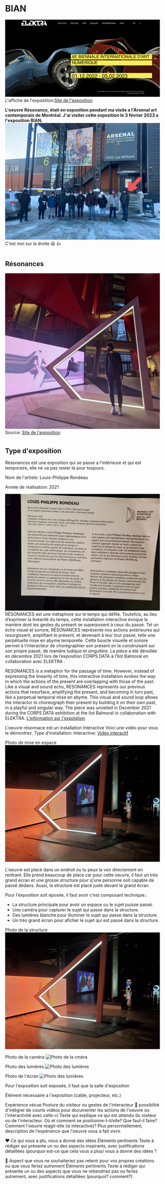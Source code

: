 # BIAN
![affiche de BIAN](medias/affiche_bian.png)
L'affiche de l'exposition:[Site de l'exposition](https://www.elektramontreal.ca/biennale2022?lang=fr)

**L'oeuvre Résonance, était en exposition pendant ma visite a l'Arsenal art contemporain de Montréal.
J'ai visiter cette exposition le 3 février 2023 a l'exposition BIAN.**
![Photo de moi devant le batiment](medias/photo_moi_devant_batiment.jpg)
C'est moi sur la droite :smiley: :thumbsup:
#
## Résonances
![Photo de l'oeuvre](medias/photo_oeuvre.webp)
Source: [Site de l'exposition](https://www.elektramontreal.ca/biennale2022?lang=fr)
#

## Type d'exposition
Résonances est une exposition qui se passe a l'intérieure et qui est temporaire, elle ne va pas rester là pour toujours.

Nom de l'artiste: Louis-Philippe Rondeau

Année de réalisation: 2021

![Image cartel](BIAN/medias/photo_cartel.jpg)
RÉSONANCES est une métaphore sur le temps qui défile. Toutefois, au lieu d’exprimer la linéarité du temps, cette installation interactive évoque la manière dont les gestes du présent se superposent à ceux du passé. Tel un écho visuel et sonore, RÉSONANCES représente nos actions antérieures qui resurgissent, amplifiant le présent, et devenant à leur tour passé, telle une perpétuelle mise en abyme temporelle. Cette boucle visuelle et sonore permet à l’interacteur de chorégraphier son présent en le construisant sur son propre passé, de manière ludique et singulière. La pièce a été dévoilée en décembre 2021 lors de l’exposition CORPS DATA à l’Ilot Balmoral en collaboration avec ELEKTRA .

RESONANCES is a metaphor for the passage of time. However, instead of expressing the linearity of time, this interactive installation evokes the way in which the actions of the present are overlapping with those of the past. Like a visual and sound echo, RESONANCES represents our previous actions that resurface, amplifying the present, and becoming in turn past, like a perpetual temporal mise en abyme. This visual and sound loop allows the interactor to choreograph their present by building it on their own past, in a playful and singular way. The piece was unveiled in December 2021 during the CORPS DATA exhibition at the Ilot Balmoral in collaboration with ELEKTRA.
[L'information sur l'expoistion](http://patenteux.com/wp/portfolio/resonances-2021/)

L'oeuvre résonnace est un installation Intéractive
Voici une vidéo pour vous le démontrez.
Type d'installation: Interactive: [Video interactif](https://youtu.be/2OLwPezuT4A)



Photo de mise en espace
![Photo dans la salle](medias/photo_oeuvre_structure.jpg)

L'oeuvre est placé dans un endroit ou tu peux la voir directement en rentrant. Elle prend beaucoup de place car pour cette oeuvre, il faut un très grand écran et une grosse structure pour q'une personne soit capable de passé dedans. Aussi, la structure est placé juste devant le grand écran.

Pour l'exposition soit eposée, il faut avoir c'est composant technique.:
* La structure principale pour avoir un espace ou le sujet puisse passé.
* Une caméra pour capturer le sujet qui passe dans la structure.
* Des lumières blanche pour illuminer le sujet qui passe dans la structure.
* Un très grand écran pour aficher le sujet qui est passé dans la structure.

Photo de la structure
![Photo de la structure](medias/photo_oeuvre_structure.jpg)

Photo de la caméra
![Photo de la cméra](photo_oeuvre_camera.jpg)

Photo des lumières
![Photo des lumières](medias/photo_lumière.jpg)

Photo de l'écran
![Photo des lumières](medias/photo_lumière.jpg)

Pour l'exposition soit exposée, il faut que la salle d'exposition 







Élément nécessaire a l'exposition (cable, projecteur, etc.)

Expérience vécue	Posture du visiteur ou gestes de l'interacteur 🎥 possibilité d'intégrer de courts vidéos pour documenter les actions de l'oeuvre ou l'interactivité avec celle-ci	Texte qui explique ce qui est attendu du visiteur ou de l'interacteur. Où et comment se positionne-t-il/elle? Que faut-il faire? Comment l'oeuvre réagit-elle (si interactive)? Plus personnellement, description de l'expérience que l'oeuvre vous a fait vivre.

❤️ Ce qui vous a plu, vous a donné des idées	Éléments pertinents	Texte à rédiger qui présente un ou des aspects inspirants, avec justifications détaillées (pourquoi est-ce que cela vous a plus/ vous a donné des idées ?

🤔 Aspect que vous ne souhaiteriez pas retenir pour vos propres créations ou que vous feriez autrement	Éléments pertinents	Texte à rédiger qui présente un ou des aspects que vous ne retiendriez pas ou feriez autrement, avec justifications détaillées (pourquoi? comment?)













